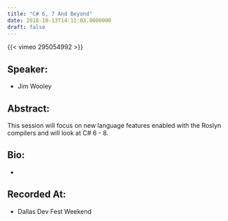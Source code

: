 ```yaml
---
title: "C# 6, 7 And Beyond"
date: 2018-10-13T14:11:03.0000000
draft: false
---
```


{{< vimeo 295054992 >}}

## Speaker:

 - Jim Wooley

## Abstract:

<p>This session will focus on new language features enabled with the Roslyn compilers and will look at C# 6 - 8.</p>

## Bio:

 - 

## Recorded At:

 - Dallas Dev Fest Weekend

